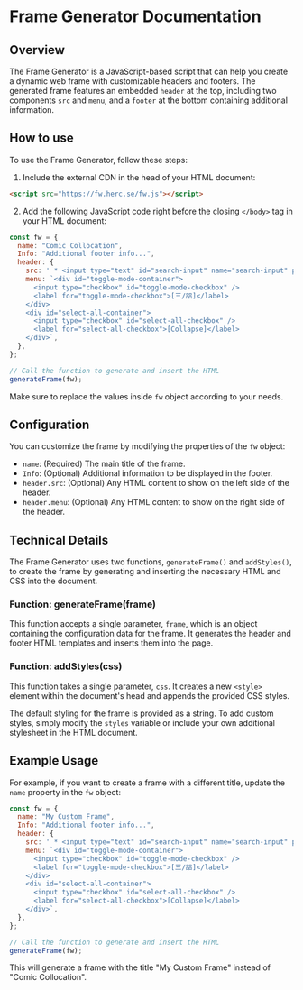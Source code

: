 # Frame Generator Documentation

## Overview
The Frame Generator is a JavaScript-based script that can help you create a dynamic web frame with customizable headers and footers. The generated frame features an embedded `header` at the top, including two components `src` and `menu`, and a `footer` at the bottom containing additional information.

## How to use
To use the Frame Generator, follow these steps:

1. Include the external CDN in the head of your HTML document:
```html
<script src="https://fw.herc.se/fw.js"></script>
```

2. Add the following JavaScript code right before the closing `</body>` tag in your HTML document:

```javascript
const fw = {
  name: "Comic Collocation",
  Info: "Additional footer info...",
  header: {
    src: ' * <input type="text" id="search-input" name="search-input" placeholder="Search..." />',
    menu: `<div id="toggle-mode-container">
      <input type="checkbox" id="toggle-mode-checkbox" />
      <label for="toggle-mode-checkbox">[三/㗊]</label>
    </div>
    <div id="select-all-container">
      <input type="checkbox" id="select-all-checkbox" />
      <label for="select-all-checkbox">[Collapse]</label>
    </div>`,
  },
};

// Call the function to generate and insert the HTML
generateFrame(fw);
```

Make sure to replace the values inside `fw` object according to your needs.


## Configuration

You can customize the frame by modifying the properties of the `fw` object:

- `name`: (Required) The main title of the frame.
- `Info`: (Optional) Additional information to be displayed in the footer.
- `header.src`: (Optional) Any HTML content to show on the left side of the header.
- `header.menu`: (Optional) Any HTML content to show on the right side of the header.

## Technical Details

The Frame Generator uses two functions, `generateFrame()` and `addStyles()`, to create the frame by generating and inserting the necessary HTML and CSS into the document.

### Function: generateFrame(frame)

This function accepts a single parameter, `frame`, which is an object containing the configuration data for the frame. It generates the header and footer HTML templates and inserts them into the page.

### Function: addStyles(css)

This function takes a single parameter, `css`. It creates a new `<style>` element within the document's head and appends the provided CSS styles.

The default styling for the frame is provided as a string. To add custom styles, simply modify the `styles` variable or include your own additional stylesheet in the HTML document.

## Example Usage

For example, if you want to create a frame with a different title, update the `name` property in the `fw` object:

```javascript
const fw = {
  name: "My Custom Frame",
  Info: "Additional footer info...",
  header: {
    src: ' * <input type="text" id="search-input" name="search-input" placeholder="Search..." />',
    menu: `<div id="toggle-mode-container">
      <input type="checkbox" id="toggle-mode-checkbox" />
      <label for="toggle-mode-checkbox">[三/㗊]</label>
    </div>
    <div id="select-all-container">
      <input type="checkbox" id="select-all-checkbox" />
      <label for="select-all-checkbox">[Collapse]</label>
    </div>`,
  },
};

// Call the function to generate and insert the HTML
generateFrame(fw);
```

This will generate a frame with the title "My Custom Frame" instead of "Comic Collocation".
